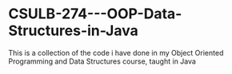 # CSULB-274---OOP-Data-Structures-in-Java

This is a collection of the code i have done in my Object Oriented Programming and Data Structures course, taught in Java
